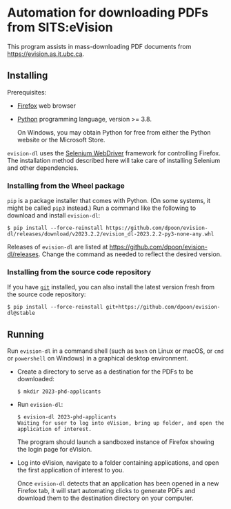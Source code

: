 # Automation for downloading PDFs from SITS:eVision

This program assists in mass-downloading PDF documents from
https://evision.as.it.ubc.ca.

## Installing

Prerequisites:

- [Firefox](https://getfirefox.com) web browser
- [Python](https://python.org) programming language, version >= 3.8.

  On Windows, you may obtain Python for free from either the Python website
  or the Microsoft Store.

`evision-dl` uses the [Selenium WebDriver](https://selenium.dev) framework for
controlling Firefox.  The installation method described here will take care
of installing Selenium and other dependencies.

### Installing from the Wheel package

`pip` is a package installer that comes with Python.  (On some systems, it
might be called `pip3` instead.)  Run a command like the following to download
and install `evision-dl`:

```console
$ pip install --force-reinstall https://github.com/dpoon/evision-dl/releases/download/v2023.2.2/evision_dl-2023.2.2-py3-none-any.whl
```

Releases of `evision-dl` are listed at
https://github.com/dpoon/evision-dl/releases.
Change the command as needed to reflect the desired version.

### Installing from the source code repository

If you have [`git`](https://git-scm.org) installed, you can also install
the latest version fresh from the source code repository:

```console
$ pip install --force-reinstall git+https://github.com/dpoon/evision-dl@stable
```

## Running

Run `evision-dl` in a command shell (such as `bash` on Linux or macOS, or `cmd`
or `powershell` on Windows) in a graphical desktop environment.

- Create a directory to serve as a destination for the PDFs to be downloaded:

  ```console
  $ mkdir 2023-phd-applicants
  ```

- Run `evision-dl`:

  ```console
  $ evision-dl 2023-phd-applicants
  Waiting for user to log into eVision, bring up folder, and open the application of interest.
  ```

  The program should launch a sandboxed instance of Firefox showing the login
  page for eVision.

- Log into eVision, navigate to a folder containing applications, and open the
  first application of interest to you.

  Once `evision-dl` detects that an application has been opened in a new
  Firefox tab, it will start automating clicks to generate PDFs and download
  them to the destination directory on your computer.
